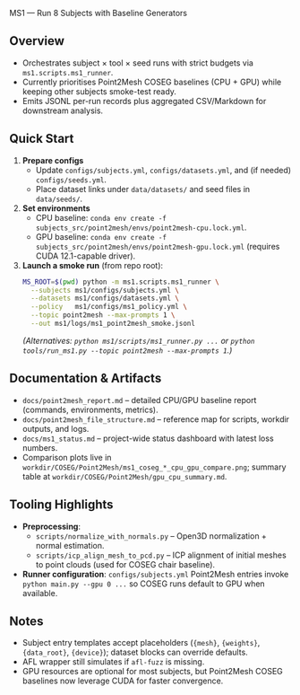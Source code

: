 MS1 — Run 8 Subjects with Baseline Generators

## Overview
- Orchestrates subject × tool × seed runs with strict budgets via `ms1.scripts.ms1_runner`.
- Currently prioritises Point2Mesh COSEG baselines (CPU + GPU) while keeping other subjects smoke-test ready.
- Emits JSONL per-run records plus aggregated CSV/Markdown for downstream analysis.

## Quick Start
1. **Prepare configs**  
   - Update `configs/subjects.yml`, `configs/datasets.yml`, and (if needed) `configs/seeds.yml`.  
   - Place dataset links under `data/datasets/` and seed files in `data/seeds/`.
2. **Set environments**  
   - CPU baseline: `conda env create -f subjects_src/point2mesh/envs/point2mesh-cpu.lock.yml`.  
   - GPU baseline: `conda env create -f subjects_src/point2mesh/envs/point2mesh-gpu.lock.yml` (requires CUDA 12.1-capable driver).
3. **Launch a smoke run** (from repo root):
   ```bash
   MS_ROOT=$(pwd) python -m ms1.scripts.ms1_runner \
     --subjects ms1/configs/subjects.yml \
     --datasets ms1/configs/datasets.yml \
     --policy   ms1/configs/ms1_policy.yml \
     --topic point2mesh --max-prompts 1 \
     --out ms1/logs/ms1_point2mesh_smoke.jsonl
   ```
   *(Alternatives: `python ms1/scripts/ms1_runner.py ...` or `python tools/run_ms1.py --topic point2mesh --max-prompts 1`.)*

## Documentation & Artifacts
- `docs/point2mesh_report.md` – detailed CPU/GPU baseline report (commands, environments, metrics).  
- `docs/point2mesh_file_structure.md` – reference map for scripts, workdir outputs, and logs.  
- `docs/ms1_status.md` – project-wide status dashboard with latest loss numbers.  
- Comparison plots live in `workdir/COSEG/Point2Mesh/ms1_coseg_*_cpu_gpu_compare.png`; summary table at `workdir/COSEG/Point2Mesh/gpu_cpu_summary.md`.

## Tooling Highlights
- **Preprocessing**:  
  - `scripts/normalize_with_normals.py` – Open3D normalization + normal estimation.  
  - `scripts/icp_align_mesh_to_pcd.py` – ICP alignment of initial meshes to point clouds (used for COSEG chair baseline).
- **Runner configuration**: `configs/subjects.yml` Point2Mesh entries invoke `python main.py --gpu 0 ...` so COSEG runs default to GPU when available.

## Notes
- Subject entry templates accept placeholders (`{mesh}`, `{weights}`, `{data_root}`, `{device}`); dataset blocks can override defaults.  
- AFL wrapper still simulates if `afl-fuzz` is missing.  
- GPU resources are optional for most subjects, but Point2Mesh COSEG baselines now leverage CUDA for faster convergence.

